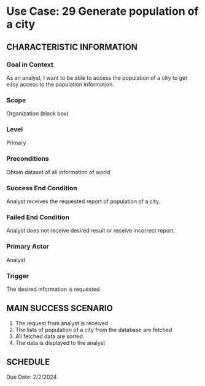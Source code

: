 # Use Case: 29	Generate population of a city

## CHARACTERISTIC INFORMATION
### Goal in Context
As an analyst, I want to be able to access the population of a city to get easy access to the population information.
### Scope
Organization (black box)
### Level
Primary
### Preconditions
Obtain dataset of all information of world
### Success End Condition
Analyst receives the requested report of population of a city.
### Failed End Condition
Analyst does not receive desired result or receive incorrect report.

### Primary Actor
Analyst
### Trigger
The desired information is requested

## MAIN SUCCESS SCENARIO
1.  The request from analyst is received
2.  The lists of population of a city from the database are fetched
3.  All fetched data are sorted.
4.  The data is displayed to the analyst

## SCHEDULE
Due Date: 2/2/2024
